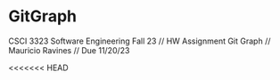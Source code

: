 # GitGraph
CSCI 3323 Software Engineering Fall 23 // HW Assignment Git Graph // Mauricio Ravines // Due 11/20/23

<<<<<<< HEAD
<!--3rd commit reference 0>
<!--4th commit reference 3>
<<<<<<< HEAD
=======
<!--1st commit reference 0>
<!--2nd commit reference 1>
>>>>>>> main

<!--6th commit reference 5>
=======
<!--7th commit reference 4>
<!--8th commit reference 7>
<!--9th commit reference 8>
>>>>>>> bug-fix-experimental

